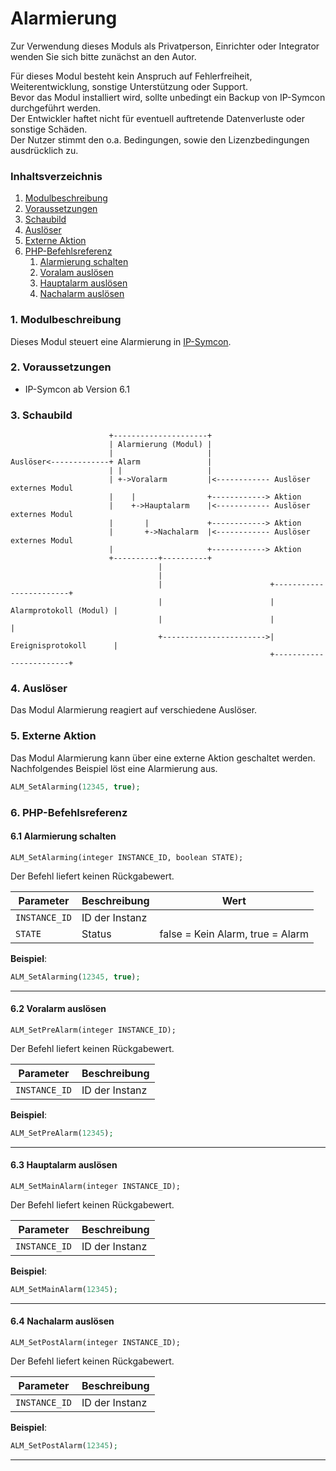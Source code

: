 # Alarmierung

Zur Verwendung dieses Moduls als Privatperson, Einrichter oder Integrator wenden Sie sich bitte zunächst an den Autor.

Für dieses Modul besteht kein Anspruch auf Fehlerfreiheit, Weiterentwicklung, sonstige Unterstützung oder Support.  
Bevor das Modul installiert wird, sollte unbedingt ein Backup von IP-Symcon durchgeführt werden.  
Der Entwickler haftet nicht für eventuell auftretende Datenverluste oder sonstige Schäden.  
Der Nutzer stimmt den o.a. Bedingungen, sowie den Lizenzbedingungen ausdrücklich zu.


### Inhaltsverzeichnis

1. [Modulbeschreibung](#1-modulbeschreibung)
2. [Voraussetzungen](#2-voraussetzungen)
3. [Schaubild](#3-schaubild)
4. [Auslöser](#4-auslöser)
5. [Externe Aktion](#5-externe-aktion)
6. [PHP-Befehlsreferenz](#6-php-befehlsreferenz)
   1. [Alarmierung schalten](#61-alarmierung-schalten)
   2. [Voralam auslösen](#62-voralarm-auslösen)
   3. [Hauptalarm auslösen](#63-hauptalarm-auslösen)
   4. [Nachalarm auslösen](#64-nachalarm-auslösen)

### 1. Modulbeschreibung

Dieses Modul steuert eine Alarmierung in [IP-Symcon](https://www.symcon.de).

### 2. Voraussetzungen

- IP-Symcon ab Version 6.1

### 3. Schaubild

```
                      +---------------------+
                      | Alarmierung (Modul) |
                      |                     |
Auslöser<-------------+ Alarm               |
                      | |                   |
                      | +->Voralarm         |<------------ Auslöser externes Modul
                      |    |                +------------> Aktion
                      |    +->Hauptalarm    |<------------ Auslöser externes Modul
                      |       |             +------------> Aktion 
                      |       +->Nachalarm  |<------------ Auslöser externes Modul
                      |                     +------------> Aktion
                      +----------+----------+
                                 |
                                 |
                                 |                        +------------------------+
                                 |                        | Alarmprotokoll (Modul) |
                                 |                        |                        |
                                 +----------------------->| Ereignisprotokoll      |
                                                          +------------------------+
```

### 4. Auslöser

Das Modul Alarmierung reagiert auf verschiedene Auslöser.  

### 5. Externe Aktion

Das Modul Alarmierung kann über eine externe Aktion geschaltet werden.  
Nachfolgendes Beispiel löst eine Alarmierung aus.

```php
ALM_SetAlarming(12345, true);
```

### 6. PHP-Befehlsreferenz

#### 6.1 Alarmierung schalten

```text
ALM_SetAlarming(integer INSTANCE_ID, boolean STATE);
```

Der Befehl liefert keinen Rückgabewert.

| Parameter     | Beschreibung   | Wert                             |
|---------------|----------------|----------------------------------|
| `INSTANCE_ID` | ID der Instanz |                                  |
| `STATE`       | Status         | false = Kein Alarm, true = Alarm |

**Beispiel**:
```php
ALM_SetAlarming(12345, true);
```

---

#### 6.2 Voralarm auslösen

```text
ALM_SetPreAlarm(integer INSTANCE_ID);
```

Der Befehl liefert keinen Rückgabewert.

| Parameter     | Beschreibung   |
|---------------|----------------|
| `INSTANCE_ID` | ID der Instanz |                                 

**Beispiel**:
```php
ALM_SetPreAlarm(12345);
```

---

#### 6.3 Hauptalarm auslösen

```text
ALM_SetMainAlarm(integer INSTANCE_ID);
```

Der Befehl liefert keinen Rückgabewert.

| Parameter     | Beschreibung   |
|---------------|----------------|
| `INSTANCE_ID` | ID der Instanz |                                 

**Beispiel**:
```php
ALM_SetMainAlarm(12345);
```

---

#### 6.4 Nachalarm auslösen

```text
ALM_SetPostAlarm(integer INSTANCE_ID);
```

Der Befehl liefert keinen Rückgabewert.

| Parameter     | Beschreibung   |
|---------------|----------------|
| `INSTANCE_ID` | ID der Instanz |                                 

**Beispiel**:
```php
ALM_SetPostAlarm(12345);
```

---